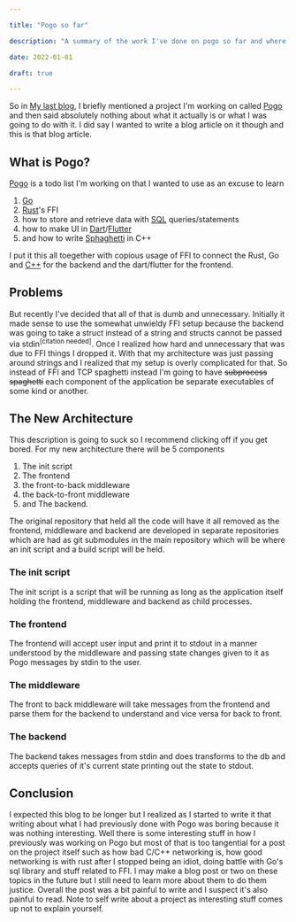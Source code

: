 ```yaml
---

title: "Pogo so far"

description: "A summary of the work I've done on pogo so far and where I intend to go with it"

date: 2022-01-01

draft: true

---
```


So in [My last blog](https://pagwin.xyz/blog/gh_actions/), I briefly mentioned a project I'm working on called [Pogo](https://github.com/Pagwin-Fedora/Pogo) and then said absolutely nothing about what it actually is or what I was going to do with it. I did say I wanted to write a blog article on it though and this is that blog article.

## What is Pogo?

[Pogo](https://github.com/Pagwin-Fedora/Pogo) is a todo list I'm working on that I wanted to use as an excuse to learn 

1. [Go](https://go.dev/)
2. [Rust](https://www.rust-lang.org/)'s FFI
3. how to store and retrieve data with [SQL](https://en.wikipedia.org/wiki/SQL) queries/statements
3. how to make UI in [Dart](https://dart.dev/)/[Flutter](https://flutter.dev/) 
4. and how to write [Sphaghetti](https://www.goya.com/media/4173/creole-spaghetti.jpg?quality=80) in C++

I put it this all toegether with copious usage of FFI to connect the Rust, Go and [C++](https://en.wikipedia.org/wiki/C%2B%2B) for the backend and the dart/flutter for the frontend.

## Problems

But recently I've decided that all of that is dumb and unnecessary. Initially it made sense to use the somewhat unwieldy FFI setup because the backend was going to take a struct instead of a string and structs cannot be passed via stdin<sup>[citation needed]</sup>. Once I realized how hard and unnecessary that was due to FFI things I dropped it. With that my architecture was just passing around strings and I realized that my setup is overly complicated for that. So instead of FFI and TCP spaghetti instead I'm going to have ~~subprocess spaghetti~~ each component of the application be separate executables of some kind or another.

## The New Architecture

This description is going to suck so I recommend clicking off if you get bored. For my new architecture there will be 5 components

1. The init script
2. The frontend
3. the front-to-back middleware
4. the back-to-front middleware
5. and The backend.

The original repository that held all the code will have it all removed as the frontend, middleware and backend are developed in separate repositories which are had as git submodules in the main repository which will be where an init script and a build script will be held.

### The init script

The init script is a script that will be running as long as the application itself holding the frontend, middleware and backend as child processes. 

### The frontend

The frontend will accept user input and print it to stdout in a manner understood by the middleware and passing state changes given to it as Pogo messages by stdin to the user. 

### The middleware

The front to back middleware will take messages from the frontend and parse them for the backend to understand and vice versa for back to front.

### The backend

The backend takes messages from stdin and does transforms to the db and accepts queries of it's current state printing out the state to stdout.

## Conclusion

I expected this blog to be longer but I realized as I started to write it that writing about what I had previously done with Pogo was boring because it was nothing interesting. Well there is some interesting stuff in how I previously was working on Pogo but most of that is too tangential for a post on the project itself such as how bad C/C++ networking is, how good networking is with rust after I stopped being an idiot, doing battle with Go's sql library and stuff related to FFI. I may make a blog post or two on these topics in the future but I still need to learn more about them to do them justice. Overall the post was a bit painful to write and I suspect it's also painful to read. Note to self write about a project as interesting stuff comes up not to explain yourself.
